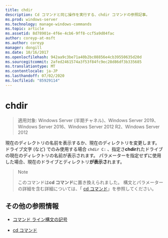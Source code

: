 ```yaml
---
title: chdir
description: Cd コマンドと同じ操作を実行する、chdir コマンドの参照記事。
ms.prod: windows-server
ms.technology: manage-windows-commands
ms.topic: article
ms.assetid: 8d78901e-4f6e-4cb6-9ff8-ccf5a9d04fac
author: coreyp-at-msft
ms.author: coreyp
manager: dongill
ms.date: 10/16/2017
ms.openlocfilehash: 942aa9c3be71a40b2bc08856e4cb39550635d20d
ms.sourcegitcommit: 2afed2461574a3f53f84fc9ec28d86df3b335685
ms.translationtype: MT
ms.contentlocale: ja-JP
ms.lasthandoff: 07/02/2020
ms.locfileid: "85929114"
---
```

# <a name="chdir"></a>chdir

> 適用対象: Windows Server (半期チャネル)、Windows Server 2019、Windows Server 2016、Windows Server 2012 R2、Windows Server 2012

現在のディレクトリの名前を表示するか、現在のディレクトリを変更します。 ドライブ文字 (など) でのみ使用する場合 `chdir C:` 、指定さ**chdir**れたドライブの現在のディレクトリの名前が表示されます。 パラメーターを指定せずに使用した場合、現在のドライブとディレクトリ**が表示さ**れます。

> > [!NOTE]
> このコマンドは**cd コマンド**に置き換えられました。 構文とパラメーターの詳細を含む詳細については、「 [cd コマンド](cd.md)」を参照してください。

## <a name="additional-references"></a>その他の参照情報

- [コマンド ライン構文の記号](command-line-syntax-key.md)

- [cd コマンド](cd.md)
